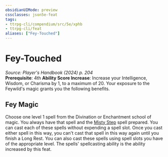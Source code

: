 ```yaml
---
obsidianUIMode: preview
cssclasses: json5e-feat
tags:
- ttrpg-cli/compendium/src/5e/xphb
- ttrpg-cli/feat
aliases: ["Fey-Touched"]
---
```

# Fey-Touched
*Source: Player's Handbook (2024) p. 204*  
**Prerequisite**: 4th
**Ability Score Increase**: Increase your Intelligence, Wisdom, or Charisma by 1, to a maximum of 20.
Your exposure to the Feywild's magic grants you the following benefits.

## Fey Magic

Choose one level 1 spell from the Divination or Enchantment school of magic. You always have that spell and the [Misty Step](3-Mechanics/CLI/spells/misty-step-xphb.md) spell prepared. You can cast each of these spells without expending a spell slot. Once you cast either spell in this way, you can't cast that spell in this way again until you finish a Long Rest. You can also cast these spells using spell slots you have of the appropriate level. The spells' spellcasting ability is the ability increased by this feat.